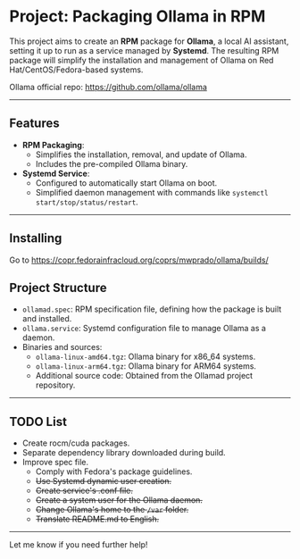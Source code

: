 # Project: Packaging Ollama in RPM

This project aims to create an **RPM** package for **Ollama**, a local AI assistant, setting it up to run as a service managed by **Systemd**. The resulting RPM package will simplify the installation and management of Ollama on Red Hat/CentOS/Fedora-based systems.

Ollama official repo: https://github.com/ollama/ollama

---

## Features

- **RPM Packaging**:
  - Simplifies the installation, removal, and update of Ollama.
  - Includes the pre-compiled Ollama binary.
- **Systemd Service**:
  - Configured to automatically start Ollama on boot.
  - Simplified daemon management with commands like `systemctl start/stop/status/restart`.

---

## Installing
Go to 
https://copr.fedorainfracloud.org/coprs/mwprado/ollama/builds/

## Project Structure

- `ollamad.spec`: RPM specification file, defining how the package is built and installed.
- `ollama.service`: Systemd configuration file to manage Ollama as a daemon.
- Binaries and sources:
  - `ollama-linux-amd64.tgz`: Ollama binary for x86_64 systems.
  - `ollama-linux-arm64.tgz`: Ollama binary for ARM64 systems.
  - Additional source code: Obtained from the Ollamad project repository.

---

## TODO List
- Create rocm/cuda packages.
- Separate dependency library downloaded during build.
- Improve spec file.
  - Comply with Fedora's package guidelines.
  - ~~Use Systemd dynamic user creation.~~
  - ~~Create service's .conf file.~~
  - ~~Create a system user for the Ollama daemon.~~
  - ~~Change Ollama's home to the `/var` folder.~~
  - ~~Translate README.md to English.~~

--- 

Let me know if you need further help!
  
